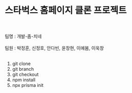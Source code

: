 # 스타벅스 홈페이지 클론 프로젝트 <br><br>

팀명 : 개발-좀-치네<br><br>
팀원 : 박정훈, 신정호, 안다빈, 윤창현, 이예봄, 이욱창 <br><br>

1. git clone <link>
2. git branch <name>
3. git checkout <name>
4. npm install
5. npx prisma init
